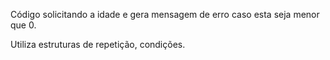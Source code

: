 Código solicitando a idade e gera mensagem de erro caso esta seja menor que 0.

Utiliza estruturas de repetição, condições.